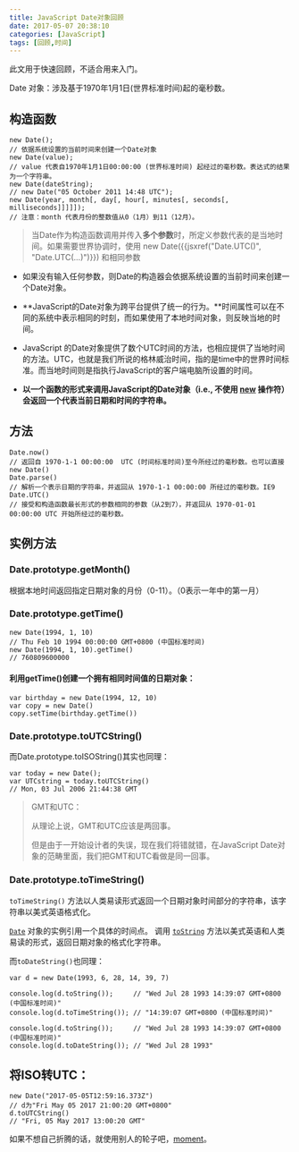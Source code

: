 ```yaml
---
title: JavaScript Date对象回顾
date: 2017-05-07 20:38:10
categories: [JavaScript]
tags: [回顾,时间]
---
```


此文用于快速回顾，不适合用来入门。

Date 对象：涉及基于1970年1月1日(世界标准时间)起的毫秒数。

<!--more-->

## 构造函数

```
new Date();
// 依据系统设置的当前时间来创建一个Date对象
new Date(value);
// value 代表自1970年1月1日00:00:00 (世界标准时间) 起经过的毫秒数。表达式的结果为一个字符串。
new Date(dateString);
// new Date("05 October 2011 14:48 UTC");
new Date(year, month[, day[, hour[, minutes[, seconds[, milliseconds]]]]]);
// 注意：month 代表月份的整数值从0（1月）到11（12月）。
```

> 当Date作为构造函数调用并传入**多个参数**时，所定义参数代表的是当地时间。如果需要世界协调时，使用 new Date({{jsxref("Date.UTC()", "Date.UTC(...)")}}) 和相同参数

- 如果没有输入任何参数，则Date的构造器会依据系统设置的当前时间来创建一个Date对象。
- **JavaScript的Date对象为跨平台提供了统一的行为。**时间属性可以在不同的系统中表示相同的时刻，而如果使用了本地时间对象，则反映当地的时间。
- JavaScript 的Date对象提供了数个UTC时间的方法，也相应提供了当地时间的方法。UTC，也就是我们所说的格林威治时间，指的是time中的世界时间标准。而当地时间则是指执行JavaScript的客户端电脑所设置的时间。


- **以一个函数的形式来调用JavaScript的Date对象（i.e., 不使用 [new](https://developer.mozilla.org/en-US/docs/Web/JavaScript/Reference/Operators/new) 操作符）会返回一个代表当前日期和时间的字符串。**

## 方法

```
Date.now()
// 返回自 1970-1-1 00:00:00  UTC (时间标准时间)至今所经过的毫秒数。也可以直接new Date()
Date.parse()
// 解析一个表示日期的字符串，并返回从 1970-1-1 00:00:00 所经过的毫秒数。IE9
Date.UTC()
// 接受和构造函数最长形式的参数相同的参数（从2到7），并返回从 1970-01-01 00:00:00 UTC 开始所经过的毫秒数。
```

## 实例方法

### Date.prototype.getMonth()

根据本地时间返回指定日期对象的月份（0-11）。（0表示一年中的第一月）

### Date.prototype.getTime()

```
new Date(1994, 1, 10)
// Thu Feb 10 1994 00:00:00 GMT+0800 (中国标准时间)
new Date(1994, 1, 10).getTime()
// 760809600000
```

#### 利用getTime()创建一个拥有相同时间值的日期对象：

```
var birthday = new Date(1994, 12, 10)
var copy = new Date()
copy.setTime(birthday.getTime())
```

### Date.prototype.toUTCString()

而Date.prototype.toISOString()其实也同理：

```
var today = new Date();
var UTCstring = today.toUTCString()
// Mon, 03 Jul 2006 21:44:38 GMT
```

> GMT和UTC：
>
> 从理论上说，GMT和UTC应该是两回事。
>
> 但是由于一开始设计者的失误，现在我们将错就错，在JavaScript Date对象的范畴里面，我们把GMT和UTC看做是同一回事。

### Date.prototype.toTimeString()

`toTimeString()` 方法以人类易读形式返回一个日期对象时间部分的字符串，该字符串以美式英语格式化。

[`Date`](https://developer.mozilla.org/zh-CN/docs/Web/JavaScript/Reference/Global_Objects/Date) 对象的实例引用一个具体的时间点。 调用 [`toString`](https://developer.mozilla.org/zh-CN/docs/Web/JavaScript/Reference/Global_Objects/Date/toString) 方法以美式英语和人类易读的形式，返回日期对象的格式化字符串。

而`toDateString()`也同理：

```
var d = new Date(1993, 6, 28, 14, 39, 7)

console.log(d.toString());     // "Wed Jul 28 1993 14:39:07 GMT+0800 (中国标准时间)"
console.log(d.toTimeString()); // "14:39:07 GMT+0800 (中国标准时间)"

console.log(d.toString());     // "Wed Jul 28 1993 14:39:07 GMT+0800 (中国标准时间)"
console.log(d.toDateString()); // "Wed Jul 28 1993"
```

## 将ISO转UTC：

```
new Date("2017-05-05T12:59:16.373Z")
// d为"Fri May 05 2017 21:00:20 GMT+0800"
d.toUTCString()
// "Fri, 05 May 2017 13:00:20 GMT"
```

如果不想自己折腾的话，就使用别人的轮子吧，[moment](https://github.com/moment/moment)。